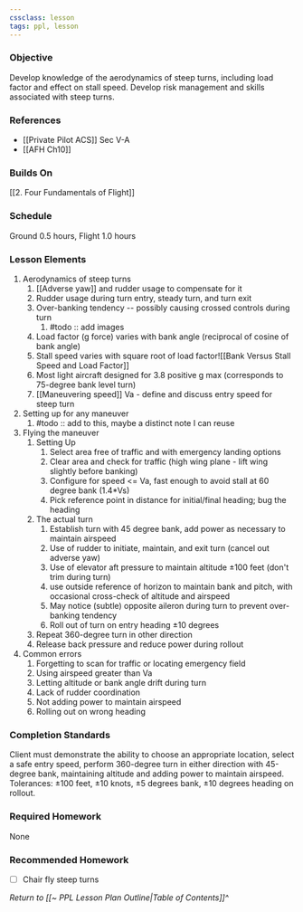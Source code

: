 ```yaml
---
cssclass: lesson
tags: ppl, lesson
---
```

### Objective
Develop knowledge of the aerodynamics of steep turns, including load factor and effect on stall speed. Develop risk management and skills associated with steep turns.

### References
- [[Private Pilot ACS]] Sec V-A
- [[AFH Ch10]]

### Builds On
[[2. Four Fundamentals of Flight]]

### Schedule
Ground 0.5 hours, Flight 1.0 hours

### Lesson Elements
1. Aerodynamics of steep turns
	1. [[Adverse yaw]] and rudder usage to compensate for it
	2. Rudder usage during turn entry, steady turn, and turn exit
	3. Over-banking tendency -- possibly causing crossed controls during turn
		1. #todo :: add images
	4. Load factor (g force) varies with bank angle (reciprocal of cosine of bank angle)
	5. Stall speed varies with square root of load factor![[Bank Versus Stall Speed and Load Factor]]
	6. Most light aircraft designed for 3.8 positive g max (corresponds to 75-degree bank level turn)
	7. [[Maneuvering speed]] Va - define and discuss entry speed for steep turn
2. Setting up for any maneuver
	1. #todo :: add to this, maybe a distinct note I can reuse
3. Flying the maneuver
	1. Setting Up
		1. Select area free of traffic and with emergency landing options
		2. Clear area and check for traffic (high wing plane - lift wing slightly before banking)
		3. Configure for speed <= Va, fast enough to avoid stall at 60 degree bank ($1.4*$Vs)
		4. Pick reference point in distance for initial/final heading; bug the heading
	2. The actual turn
		1. Establish turn with 45 degree bank, add power as necessary to maintain airspeed
		2. Use of rudder to initiate, maintain, and exit turn (cancel out adverse yaw)
		3. Use of elevator aft pressure to maintain altitude ±100 feet (don't trim during turn)
		4. use outside reference of horizon to maintain bank and pitch, with occasional cross-check of altitude and airspeed
		5. May notice (subtle) opposite aileron during turn to prevent over-banking tendency
		6. Roll out of turn on entry heading ±10 degrees
	3. Repeat 360-degree turn in other direction
	4. Release back pressure and reduce power during rollout
5. Common errors
	1. Forgetting to scan for traffic or locating emergency field
	2. Using airspeed greater than Va
	3. Letting altitude or bank angle drift during turn
	4. Lack of rudder coordination
	5. Not adding power to maintain airspeed
	6. Rolling out on wrong heading

### Completion Standards
Client must demonstrate the ability to choose an appropriate location, select a safe entry speed, perform 360-degree turn in either direction with 45-degree bank, maintaining altitude and adding power to maintain airspeed. Tolerances: ±100 feet, ±10 knots, ±5 degrees bank, ±10 degrees heading on rollout.

### Required Homework
 None
### Recommended Homework 
- [ ] Chair fly steep turns

*Return to [[~ PPL Lesson Plan Outline|Table of Contents]]^*
